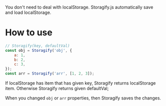 You don't need to deal with localStorage. Storagify.js automatically save and load localStorage.

# How to use

```javascript
// Storagify(key, defaultVal)
const obj = Storagify('obj', {
    a: 1,
    b: 2,
    c: 3,
});
const arr = Storagify('arr', [1, 2, 3]);

```

If localStorage has item that has given key, Storagify returns localStorage item. Otherwise Storagify returns given defaultVal;

When you changed `obj` or `arr` properties, then Storagify saves the changes.
